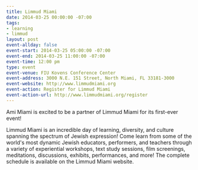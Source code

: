 ```yaml
---
title: Limmud Miami
date: 2014-03-25 00:00:00 -07:00
tags:
- learning
- limmud
layout: post
event-allday: false
event-start: 2014-03-25 05:00:00 -07:00
event-end: 2014-03-25 11:00:00 -07:00
event-time: 12:00 pm
type: event
event-venue: FIU Kovens Conference Center
event-address: 3000 N.E. 151 Street, North Miami, FL 33181-3000
event-website: http://www.limmudmiami.org
event-action: Register for Limmud Miami
event-action-url: http://www.limmudmiami.org/register
---
```


Ami Miami is excited to be a partner of Limmud Miami for its first-ever event!

Limmud Miami is an incredible day of learning, diversity, and culture spanning the spectrum of Jewish expression! Come learn from some of the world's most dynamic Jewish educators, performers, and teachers through a variety of experiential workshops, text study sessions, film screenings, meditations, discussions, exhibits, performances, and more! The complete schedule is available on the Limmud Miami website.
